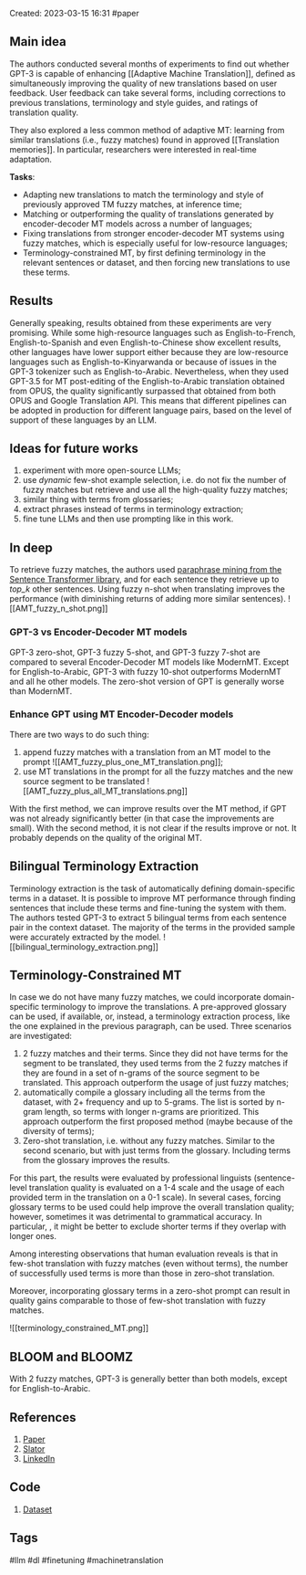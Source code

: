 Created: 2023-03-15 16:31
#paper

## Main idea
The authors conducted several months of experiments to find out whether GPT-3 is capable of enhancing [[Adaptive Machine Translation]], defined as simultaneously improving the quality of new translations based on user feedback.
User feedback can take several forms, including corrections to previous translations, terminology and style guides, and ratings of translation quality.

They also explored a less common method of adaptive MT: learning from similar translations (i.e., fuzzy matches) found in approved [[Translation memories]]. In particular, researchers were interested in real-time adaptation.

**Tasks**:
- Adapting new translations to match the terminology and style of previously approved TM fuzzy matches, at inference time; 
- Matching or outperforming the quality of translations generated by encoder-decoder MT models across a number of languages; 
- Fixing translations from stronger encoder-decoder MT systems using fuzzy matches, which is especially useful for low-resource languages;
- Terminology-constrained MT, by first defining terminology in the relevant sentences or dataset, and then forcing new translations to use these terms.

## Results
Generally speaking, results obtained from these experiments are very promising. While some high-resource languages such as English-to-French, English-to-Spanish and even English-to-Chinese show excellent results, other languages have lower support either because they are low-resource languages such as English-to-Kinyarwanda or because of issues in the GPT-3 tokenizer such as English-to-Arabic. 
Nevertheless, when they used GPT-3.5 for MT post-editing of the English-to-Arabic translation obtained from OPUS, the quality significantly surpassed that obtained from both OPUS and Google Translation API. 
This means that different pipelines can be adopted in production for different language pairs, based on the level of support of these languages by an LLM.

## Ideas for future works
1. experiment with more open-source LLMs;
2. use *dynamic* few-shot example selection, i.e. do not fix the number of fuzzy matches but  retrieve and use all the high-quality fuzzy matches;
3. similar thing with terms from glossaries;
4. extract phrases instead of terms in terminology extraction;
5. fine tune LLMs and then use prompting like in this work.

## In deep
To retrieve fuzzy matches, the authors used [paraphrase mining from the Sentence Transformer library](https://www.sbert.net/examples/applications/paraphrase-mining/README.html), and for each sentence they retrieve up to *top_k* other sentences. Using fuzzy n-shot when translating improves the performance (with diminishing returns of adding more similar sentences).
![[AMT_fuzzy_n_shot.png]]

### GPT-3 vs Encoder-Decoder MT models
GPT-3 zero-shot, GPT-3 fuzzy 5-shot, and GPT-3 fuzzy 7-shot are compared to several Encoder-Decoder MT models like ModernMT. Except for English-to-Arabic, GPT-3 with fuzzy 10-shot outperforms ModernMT and all he other models. The zero-shot version of GPT is generally worse than ModernMT.

### Enhance GPT using MT Encoder-Decoder models
There are two ways to do such thing:
1. append fuzzy matches with a translation from an MT model to the prompt ![[AMT_fuzzy_plus_one_MT_translation.png]];
2. use MT translations in the prompt for all the fuzzy matches and the new source segment to be translated ![[AMT_fuzzy_plus_all_MT_translations.png]]

With the first method, we can improve results over the MT method, if GPT was not already significantly better (in that case the improvements are small).
With the second method, it is not clear if the results improve or not. It probably depends on the quality of the original MT.

## Bilingual Terminology Extraction
Terminology extraction is the task of automatically defining domain-specific terms in a dataset. It is possible to improve MT performance through finding sentences that include these terms and fine-tuning the system with them.
The authors tested GPT-3 to extract 5 bilingual terms from each sentence pair in the context dataset. The majority of the terms in the provided sample were accurately extracted by the model.
![[bilingual_terminology_extraction.png]]

## Terminology-Constrained MT
In case we do not have many fuzzy matches, we could incorporate domain-specific terminology to improve the translations. A pre-approved glossary can be used, if available, or, instead, a terminology extraction process, like the one explained in the previous paragraph, can be used.
Three scenarios are investigated:
1. 2 fuzzy matches and their terms. Since they did not have terms for the segment to be translated, they used  terms from the 2 fuzzy matches if they are found in a set of n-grams of the source segment to be translated. This approach outperform the usage of just fuzzy matches;
2. automatically compile a glossary including all the terms from the dataset, with 2+ frequency and up to 5-grams. The list is sorted by n-gram length, so terms with longer n-grams are prioritized. This approach outperform the first proposed method (maybe because of the diversity of terms);
3. Zero-shot translation, i.e. without any fuzzy matches. Similar to the second scenario, but with just terms from the glossary. Including terms from the glossary improves the results.

For this part, the results were evaluated by professional linguists (sentence-level translation quality is evaluated on a 1-4 scale and the usage of each provided term in the translation on a 0-1 scale).
In several cases, forcing glossary terms to be used could help improve the overall translation quality; however, sometimes it was detrimental to grammatical accuracy. In particular, , it might be better to exclude shorter terms if they overlap with longer ones.

Among interesting observations that human evaluation reveals is that in few-shot translation with fuzzy matches (even without terms), the number of successfully used terms is more than those in zero-shot translation.

Moreover, incorporating glossary terms in a zero-shot prompt can result in quality gains comparable to those of few-shot translation with fuzzy matches.

![[terminology_constrained_MT.png]]

## BLOOM and BLOOMZ
With 2 fuzzy matches, GPT-3 is generally better than both models, except for English-to-Arabic.


## References
1. [Paper](https://arxiv.org/pdf/2301.13294.pdf)
2. [Slator](https://slator.com/fuzzy-matches-refine-machine-translation-gpt-3-large-language-models/)
3. [LinkedIn](https://www.linkedin.com/feed/update/urn:li:activity:7041296184006586368/?updateEntityUrn=urn%3Ali%3Afs_feedUpdate%3A%28V2%2Curn%3Ali%3Aactivity%3A7041296184006586368%29)

## Code
1. [Dataset](https://tico-19.github.io/)

## Tags
#llm #dl #finetuning #machinetranslation
